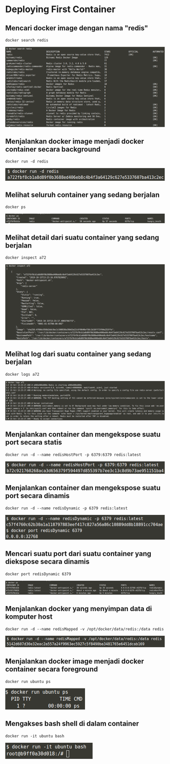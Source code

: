 # Deploying First Container

## Mencari docker image dengan nama "redis"
```
docker search redis
```
![DeployingFirstContainer](./img/A01.png)

## Menjalankan docker image menjadi docker container secara background
```
docker run -d redis
```
![DeployingFirstContainer](./img/A02.png)

## Melihat seluruh container yang sedang berjalan
```
docker ps
```
![DeployingFirstContainer](./img/A03.png)

## Melihat detail dari suatu container yang sedang berjalan
```
docker inspect a72
```
![DeployingFirstContainer](./img/A04.png)

## Melihat log dari suatu container yang sedang berjalan
```
docker logs a72
```
![DeployingFirstContainer](./img/A05.png)

## Menjalankan container dan mengekspose suatu port secara statis
```
docker run -d --name redisHostPort -p 6379:6379 redis:latest
```
![DeployingFirstContainer](./img/A06.png)

## Menjalankan container dan mengekspose suatu port secara dinamis
```
docker run -d --name redisDynamic -p 6379 redis:latest
```
![DeployingFirstContainer](./img/A07.png)

## Mencari suatu port dari suatu container yang diekspose secara dinamis
```
docker port redisDynamic 6379
```
![DeployingFirstContainer](./img/A08.png)

## Menjalankan docker yang menyimpan data di komputer host
```
docker run -d --name redisMapped -v /opt/docker/data/redis:/data redis
```
![DeployingFirstContainer](./img/A09.png)

## Menjalankan docker image menjadi docker container secara foreground
```
docker run ubuntu ps
```
![DeployingFirstContainer](./img/A10.png)

## Mengakses bash shell di dalam container
```
docker run -it ubuntu bash
```
![DeployingFirstContainer](./img/A11.png)